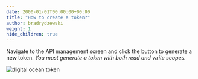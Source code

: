 ```yaml
---
date: 2000-01-01T00:00:00+00:00
title: "How to create a token?"
author: bradrydzewski
weight: 1
hide_children: true
---
```


Navigate to the API management screen and click the button to generate a new token. _You must generate a token with both read and write scopes._

![digital ocean token](/images/do_token.png)
